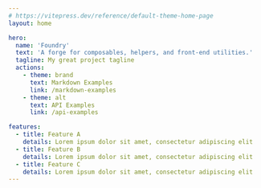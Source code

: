 ```yaml
---
# https://vitepress.dev/reference/default-theme-home-page
layout: home

hero:
  name: 'Foundry'
  text: 'A forge for composables, helpers, and front-end utilities.'
  tagline: My great project tagline
  actions:
    - theme: brand
      text: Markdown Examples
      link: /markdown-examples
    - theme: alt
      text: API Examples
      link: /api-examples

features:
  - title: Feature A
    details: Lorem ipsum dolor sit amet, consectetur adipiscing elit
  - title: Feature B
    details: Lorem ipsum dolor sit amet, consectetur adipiscing elit
  - title: Feature C
    details: Lorem ipsum dolor sit amet, consectetur adipiscing elit
---
```

